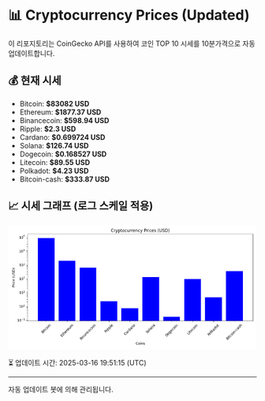 
# 📊 Cryptocurrency Prices (Updated)

이 리포지토리는 CoinGecko API를 사용하여 코인 TOP 10 시세를 10분가격으로 자동 업데이트합니다.

## 💰 현재 시세
- Bitcoin: **$83082 USD**
- Ethereum: **$1877.37 USD**
- Binancecoin: **$598.94 USD**
- Ripple: **$2.3 USD**
- Cardano: **$0.699724 USD**
- Solana: **$126.74 USD**
- Dogecoin: **$0.168527 USD**
- Litecoin: **$89.55 USD**
- Polkadot: **$4.23 USD**
- Bitcoin-cash: **$333.87 USD**

## 📈 시세 그래프 (로그 스케일 적용)
![Crypto Prices](crypto_prices.png)

⏳ 업데이트 시간: 2025-03-16 19:51:15 (UTC)

---
자동 업데이트 봇에 의해 관리됩니다.

